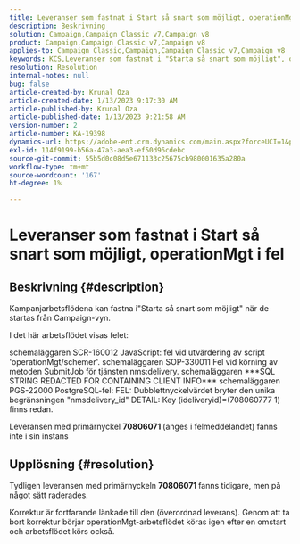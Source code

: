 ```yaml
---
title: Leveranser som fastnat i Start så snart som möjligt, operationMgt i fel
description: Beskrivning
solution: Campaign,Campaign Classic v7,Campaign v8
product: Campaign,Campaign Classic v7,Campaign v8
applies-to: Campaign Classic,Campaign,Campaign Classic v7,Campaign v8
keywords: KCS,Leveranser som fastnat i "Starta så snart som möjligt", operationMgt i fel
resolution: Resolution
internal-notes: null
bug: false
article-created-by: Krunal Oza
article-created-date: 1/13/2023 9:17:30 AM
article-published-by: Krunal Oza
article-published-date: 1/13/2023 9:21:58 AM
version-number: 2
article-number: KA-19398
dynamics-url: https://adobe-ent.crm.dynamics.com/main.aspx?forceUCI=1&pagetype=entityrecord&etn=knowledgearticle&id=2c80ee16-2393-ed11-aad1-6045bd006793
exl-id: 114f9199-b56a-47a3-aea3-ef50d96cdebc
source-git-commit: 55b5d0c08d5e671133c25675cb980001635a280a
workflow-type: tm+mt
source-wordcount: '167'
ht-degree: 1%

---
```


# Leveranser som fastnat i Start så snart som möjligt, operationMgt i fel

## Beskrivning {#description}


Kampanjarbetsflödena kan fastna i&quot;Starta så snart som möjligt&quot; när de startas från Campaign-vyn.



I det här arbetsflödet visas felet:

schemaläggaren SCR-160012 JavaScript: fel vid utvärdering av script &#39;operationMgt/schemer&#39;.
schemaläggaren SOP-330011 Fel vid körning av metoden SubmitJob för tjänsten nms:delivery.
schemaläggaren \*\*\*SQL STRING REDACTED FOR CONTAINING CLIENT INFO\*\*\* schemaläggaren PGS-22000 PostgreSQL-fel: FEL: Dubblettnyckelvärdet bryter den unika begränsningen &quot;nmsdelivery_id&quot; DETAIL: Key (ideliveryid)=(708060777 1) finns redan.

Leveransen med primärnyckel <b>70806071 </b>(anges i felmeddelandet) fanns inte i sin instans


## Upplösning {#resolution}


Tydligen leveransen med primärnyckeln <b>70806071 </b>fanns tidigare, men på något sätt raderades.

Korrektur är fortfarande länkade till den (överordnad leverans). Genom att ta bort korrektur börjar operationMgt-arbetsflödet köras igen efter en omstart och arbetsflödet körs också.
